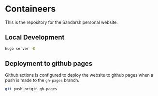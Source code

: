 # Containeers

This is the repository for the Sandarsh personal website.

## Local Development

```bash
hugo server -D
```


## Deployment to github pages 

Github actions is configured to deploy the website to github pages when a push is made to the `gh-pages` branch.

```bash
git push origin gh-pages
```

